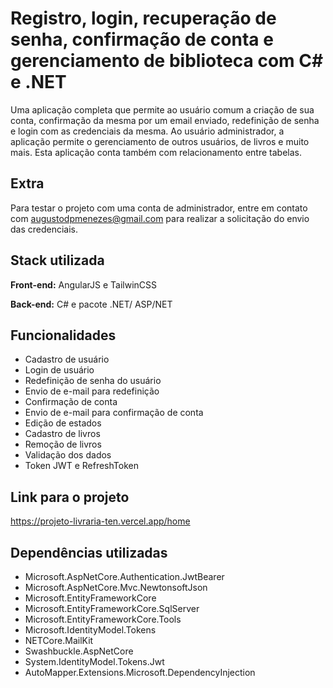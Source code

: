 
# Registro, login, recuperação de senha, confirmação de conta e gerenciamento de biblioteca com C# e .NET

Uma aplicação completa que permite ao usuário comum a criação de sua conta, confirmação da mesma por um email enviado, redefinição de senha e login com as credenciais da mesma. Ao usuário administrador, a aplicação permite o gerenciamento de outros usuários, de livros e muito mais. Esta aplicação conta também com relacionamento entre tabelas.
## Extra

Para testar o projeto com uma conta de administrador, entre em contato com augustodpmenezes@gmail.com para realizar a solicitação do envio das credenciais.


## Stack utilizada

**Front-end:** AngularJS e TailwinCSS

**Back-end:** C# e pacote .NET/ ASP/NET



## Funcionalidades

- Cadastro de usuário
- Login de usuário
- Redefinição de senha do usuário
- Envio de e-mail para redefinição
- Confirmação de conta 
- Envio de e-mail para confirmação de conta
- Edição de estados
- Cadastro de livros
- Remoção de livros
- Validação dos dados
- Token JWT e RefreshToken

## Link para o projeto 

https://projeto-livraria-ten.vercel.app/home

## Dependências utilizadas

- Microsoft.AspNetCore.Authentication.JwtBearer
- Microsoft.AspNetCore.Mvc.NewtonsoftJson
- Microsoft.EntityFrameworkCore
- Microsoft.EntityFrameworkCore.SqlServer
- Microsoft.EntityFrameworkCore.Tools
- Microsoft.IdentityModel.Tokens
- NETCore.MailKit
- Swashbuckle.AspNetCore
- System.IdentityModel.Tokens.Jwt
- AutoMapper.Extensions.Microsoft.DependencyInjection
